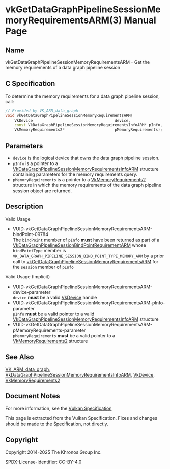 # vkGetDataGraphPipelineSessionMemoryRequirementsARM(3) Manual Page

## Name

vkGetDataGraphPipelineSessionMemoryRequirementsARM - Get the memory requirements of a data graph pipeline session



## [](#_c_specification)C Specification

To determine the memory requirements for a data graph pipeline session, call:

```c++
// Provided by VK_ARM_data_graph
void vkGetDataGraphPipelineSessionMemoryRequirementsARM(
    VkDevice                                    device,
    const VkDataGraphPipelineSessionMemoryRequirementsInfoARM* pInfo,
    VkMemoryRequirements2*                      pMemoryRequirements);
```

## [](#_parameters)Parameters

- `device` is the logical device that owns the data graph pipeline session.
- `pInfo` is a pointer to a [VkDataGraphPipelineSessionMemoryRequirementsInfoARM](https://registry.khronos.org/vulkan/specs/latest/man/html/VkDataGraphPipelineSessionMemoryRequirementsInfoARM.html) structure containing parameters for the memory requirements query.
- `pMemoryRequirements` is a pointer to a [VkMemoryRequirements2](https://registry.khronos.org/vulkan/specs/latest/man/html/VkMemoryRequirements2.html) structure in which the memory requirements of the data graph pipeline session object are returned.

## [](#_description)Description

Valid Usage

- [](#VUID-vkGetDataGraphPipelineSessionMemoryRequirementsARM-bindPoint-09784)VUID-vkGetDataGraphPipelineSessionMemoryRequirementsARM-bindPoint-09784  
  The `bindPoint` member of `pInfo` **must** have been returned as part of a [VkDataGraphPipelineSessionBindPointRequirementARM](https://registry.khronos.org/vulkan/specs/latest/man/html/VkDataGraphPipelineSessionBindPointRequirementARM.html) whose `bindPointType` member is `VK_DATA_GRAPH_PIPELINE_SESSION_BIND_POINT_TYPE_MEMORY_ARM` by a prior call to [vkGetDataGraphPipelineSessionMemoryRequirementsARM](https://registry.khronos.org/vulkan/specs/latest/man/html/vkGetDataGraphPipelineSessionMemoryRequirementsARM.html) for the `session` member of `pInfo`

Valid Usage (Implicit)

- [](#VUID-vkGetDataGraphPipelineSessionMemoryRequirementsARM-device-parameter)VUID-vkGetDataGraphPipelineSessionMemoryRequirementsARM-device-parameter  
  `device` **must** be a valid [VkDevice](https://registry.khronos.org/vulkan/specs/latest/man/html/VkDevice.html) handle
- [](#VUID-vkGetDataGraphPipelineSessionMemoryRequirementsARM-pInfo-parameter)VUID-vkGetDataGraphPipelineSessionMemoryRequirementsARM-pInfo-parameter  
  `pInfo` **must** be a valid pointer to a valid [VkDataGraphPipelineSessionMemoryRequirementsInfoARM](https://registry.khronos.org/vulkan/specs/latest/man/html/VkDataGraphPipelineSessionMemoryRequirementsInfoARM.html) structure
- [](#VUID-vkGetDataGraphPipelineSessionMemoryRequirementsARM-pMemoryRequirements-parameter)VUID-vkGetDataGraphPipelineSessionMemoryRequirementsARM-pMemoryRequirements-parameter  
  `pMemoryRequirements` **must** be a valid pointer to a [VkMemoryRequirements2](https://registry.khronos.org/vulkan/specs/latest/man/html/VkMemoryRequirements2.html) structure

## [](#_see_also)See Also

[VK\_ARM\_data\_graph](https://registry.khronos.org/vulkan/specs/latest/man/html/VK_ARM_data_graph.html), [VkDataGraphPipelineSessionMemoryRequirementsInfoARM](https://registry.khronos.org/vulkan/specs/latest/man/html/VkDataGraphPipelineSessionMemoryRequirementsInfoARM.html), [VkDevice](https://registry.khronos.org/vulkan/specs/latest/man/html/VkDevice.html), [VkMemoryRequirements2](https://registry.khronos.org/vulkan/specs/latest/man/html/VkMemoryRequirements2.html)

## [](#_document_notes)Document Notes

For more information, see the [Vulkan Specification](https://registry.khronos.org/vulkan/specs/latest/html/vkspec.html#vkGetDataGraphPipelineSessionMemoryRequirementsARM)

This page is extracted from the Vulkan Specification. Fixes and changes should be made to the Specification, not directly.

## [](#_copyright)Copyright

Copyright 2014-2025 The Khronos Group Inc.

SPDX-License-Identifier: CC-BY-4.0